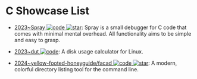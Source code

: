 # C Showcase List

- [2023~Spray ![code](https://ng-tech.icu/assets/code.svg) ![star](https://img.shields.io/github/stars/d4ckard/spray)](https://github.com/d4ckard/spray): Spray is a small debugger for C code that comes with minimal mental overhead. All functionality aims to be simple and easy to grasp.

- [2023~dut ![code](https://ng-tech.icu/assets/code.svg)](https://codeberg.org/201984/dut): A disk usage calculator for Linux.

- [2024~yellow-footed-honeyguide/facad ![code](https://ng-tech.icu/assets/code.svg) ![star](https://img.shields.io/github/stars/yellow-footed-honeyguide/facad)](https://github.com/yellow-footed-honeyguide/facad): A modern, colorful directory listing tool for the command line.
